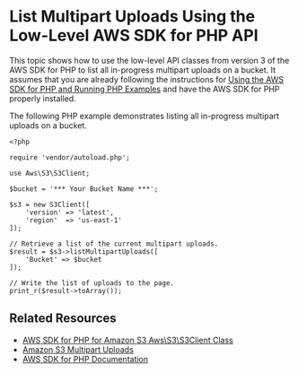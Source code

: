 # List Multipart Uploads Using the Low\-Level AWS SDK for PHP API<a name="LLlistMPuploadsPHP"></a>

This topic shows how to use the low\-level API classes from version 3 of the AWS SDK for PHP to list all in\-progress multipart uploads on a bucket\. It assumes that you are already following the instructions for [Using the AWS SDK for PHP and Running PHP Examples](UsingTheMPphpAPI.md) and have the AWS SDK for PHP properly installed\. 

The following PHP example demonstrates listing all in\-progress multipart uploads on a bucket\.

```
<?php 

require 'vendor/autoload.php';

use Aws\S3\S3Client;

$bucket = '*** Your Bucket Name ***';

$s3 = new S3Client([
    'version' => 'latest',
    'region'  => 'us-east-1'
]);

// Retrieve a list of the current multipart uploads.
$result = $s3->listMultipartUploads([
    'Bucket' => $bucket
]);

// Write the list of uploads to the page.
print_r($result->toArray());
```

## Related Resources<a name="RelatedResources-LLlistMPuploadsPHP"></a>
+ [ AWS SDK for PHP for Amazon S3 Aws\\S3\\S3Client Class](http://docs.aws.amazon.com/aws-sdk-php/v3/api/class-Aws.S3.S3Client.html) 
+ [ Amazon S3 Multipart Uploads](http://docs.aws.amazon.com/aws-sdk-php/v3/guide/service/s3-multipart-upload.html) 
+ [AWS SDK for PHP Documentation](http://aws.amazon.com/documentation/sdk-for-php/)